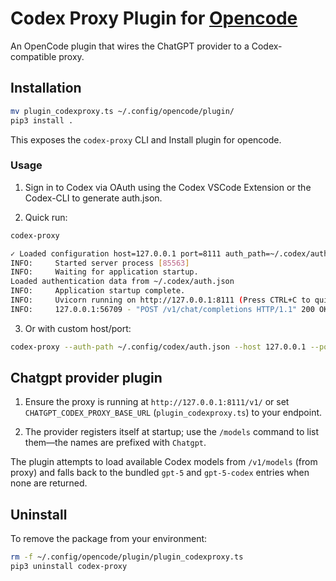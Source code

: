 # Codex Proxy Plugin for [Opencode](https://github.com/sst/opencode)

An OpenCode plugin that wires the ChatGPT provider to a Codex-compatible proxy.

## Installation

```bash
mv plugin_codexproxy.ts ~/.config/opencode/plugin/
pip3 install .
```

This exposes the `codex-proxy` CLI and Install plugin for opencode.

### Usage
1. Sign in to Codex via OAuth using the Codex VSCode Extension or the Codex-CLI to generate auth.json.

2. Quick run:
```bash
codex-proxy

✓ Loaded configuration host=127.0.0.1 port=8111 auth_path=~/.codex/auth.json debug=disabled
INFO:     Started server process [85563]
INFO:     Waiting for application startup.
Loaded authentication data from ~/.codex/auth.json
INFO:     Application startup complete.
INFO:     Uvicorn running on http://127.0.0.1:8111 (Press CTRL+C to quit)
INFO:     127.0.0.1:56709 - "POST /v1/chat/completions HTTP/1.1" 200 OK
```

3. Or with custom host/port:
```bash
codex-proxy --auth-path ~/.config/codex/auth.json --host 127.0.0.1 --port 8111
```

## Chatgpt provider plugin

1. Ensure the proxy is running at `http://127.0.0.1:8111/v1/` or set `CHATGPT_CODEX_PROXY_BASE_URL` (`plugin_codexproxy.ts`) to your endpoint.

2. The provider registers itself at startup; use the `/models` command to list them—the names are prefixed with `Chatgpt`.

The plugin attempts to load available Codex models from `/v1/models` (from proxy) and falls back to the bundled `gpt-5` and `gpt-5-codex` entries when none are returned.

## Uninstall

To remove the package from your environment:
```bash
rm -f ~/.config/opencode/plugin/plugin_codexproxy.ts
pip3 uninstall codex-proxy
```
